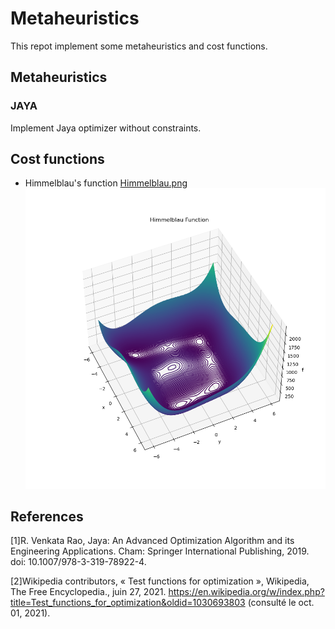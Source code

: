 # Metaheuristics
This repot implement some metaheuristics and cost functions. 

## Metaheuristics
### JAYA
Implement Jaya optimizer without constraints.

## Cost functions
* Himmelblau's function
[Himmelblau.png]()
![Himmelblau's function](Himmelblau.png "Himmelblau's function")

## References
[1]R. Venkata Rao, Jaya: An Advanced Optimization Algorithm and its Engineering Applications. Cham: Springer International Publishing, 2019. doi: 10.1007/978-3-319-78922-4.

[2]Wikipedia contributors, « Test functions for optimization », Wikipedia, The Free Encyclopedia., juin 27, 2021. https://en.wikipedia.org/w/index.php?title=Test_functions_for_optimization&oldid=1030693803 (consulté le oct. 01, 2021).
